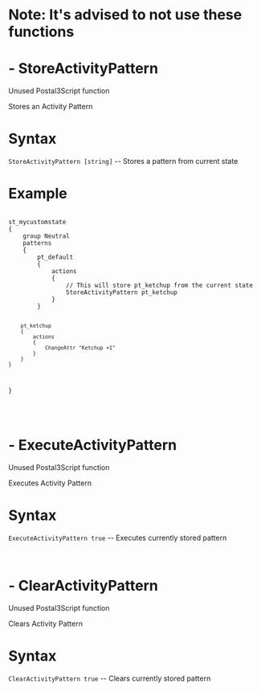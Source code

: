 <h1>Note: It's advised to not use these functions</h1>
<h1>- StoreActivityPattern</h1>
<p>Unused Postal3Script function
<p>Stores an Activity Pattern
<h1>Syntax</h1>
<p><code class="language-js">StoreActivityPattern [string]</code> -- Stores a pattern from current state
<h1>Example</h1>
<pre><code class="language-js">
st_mycustomstate
{
	group Neutral
	patterns
	{
		pt_default
		{
			actions
			{
				// This will store pt_ketchup from the current state
				StoreActivityPattern pt_ketchup
			}
		}
		
		pt_ketchup
		{
			actions
			{
				ChangeAttr "Ketchup +1"
			}
		}
	}
}
</code></pre>

<br><h1>- ExecuteActivityPattern</h1>
<p>Unused Postal3Script function
<p>Executes Activity Pattern
<h1>Syntax</h1>
<p><code class="language-js">ExecuteActivityPattern true</code> -- Executes currently stored pattern

<br><h1>- ClearActivityPattern</h1>
<p>Unused Postal3Script function
<p>Clears Activity Pattern
<h1>Syntax</h1>
<p><code class="language-js">ClearActivityPattern true</code> -- Clears currently stored pattern
